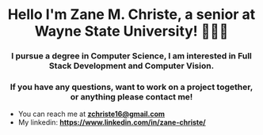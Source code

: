 <h1 align="center">Hello I'm Zane M. Christe, a senior at Wayne State University! 🙋🏽‍♂️</h1>

<h3 align="center">I pursue a degree in Computer Science, I am interested in Full Stack Development and Computer Vision.</h3>

<h3 align="center">If you have any questions, want to work on a project together, or anything please contact me!</h3>


- You can reach me at **zchriste16@gmail.com**
- My linkedin: **https://www.linkedin.com/in/zane-christe/**


<!---
xp-squared/xp-squared is a ✨ special ✨ repository because its `README.md` (this file) appears on your GitHub profile.
You can click the Preview link to take a look at your changes.
--->
